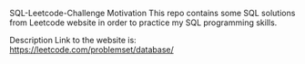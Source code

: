 SQL-Leetcode-Challenge
Motivation
This repo contains some SQL solutions from Leetcode website in order to practice my SQL programming skills. 

Description
Link to the website is: https://leetcode.com/problemset/database/
